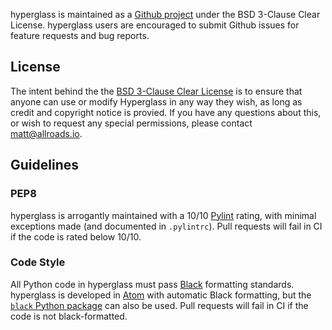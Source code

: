 hyperglass is maintained as a [Github project](https://github.com/checktheroads/hyperglass) under the BSD 3-Clause Clear License. hyperglass users are encouraged to submit Github issues for feature requests and bug reports.

## License

The intent behind the the [BSD 3-Clause Clear License](https://choosealicense.com/licenses/bsd-3-clause-clear/) is to ensure that anyone can use or modify Hyperglass in any way they wish, as long as credit and copyright notice is provied. If you have any questions about this, or wish to request any special permissions, please contact [matt@allroads.io](mailto:matt@allroads.io).

## Guidelines

### PEP8

hyperglass is arrogantly maintained with a 10/10 [Pylint](https://www.pylint.org/) rating, with minimal exceptions made (and documented in `.pylintrc`). Pull requests will fail in CI if the code is rated below 10/10.

### Code Style

All Python code in hyperglass must pass [Black](https://github.com/python/black) formatting standards. hyperglass is developed in [Atom](https://atom.io/) with automatic Black formatting, but the [`black` Python package](https://pypi.org/project/black/) can also be used. Pull requests will fail in CI if the code is not black-formatted.
